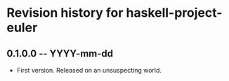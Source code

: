 # Revision history for haskell-project-euler

## 0.1.0.0 -- YYYY-mm-dd

* First version. Released on an unsuspecting world.
